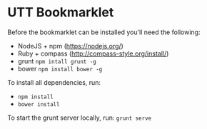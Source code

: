# UTT Bookmarklet

Before the bookmarklet can be installed you'll need the following:

- NodeJS + npm (https://nodejs.org/)
- Ruby + compass (http://compass-style.org/install/)
- grunt `npm intall grunt -g`
- bower `npm install bower -g`

To install all dependencies, run:
- `npm install`
- `bower install`

To start the grunt server locally, run: `grunt serve`
